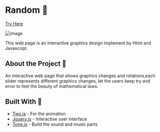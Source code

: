 # Random  🎲
[Try Here](https://itchiang.github.io/Index/Random/)

![image](
       assets/screenShotGif1.gif
      )

This web page is an interactive graphics design implement by Html and Javascript. 

## About the Project 👀

An interactive web page that shows graphics changes and rotations,each slider represents different graphics changes, let the users keep try and error to feel the beauty of mathematical laws.
## Built With 🤝

* [Two.js](https://two.js.org/) - For the animation
* [Jquery.js](https://jquery.com/) - Interactive user interface 
* [Tone.js](https://tonejs.github.io/) - Build the sound and music parts 




